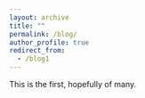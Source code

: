 ```yaml
---
layout: archive
title: ""
permalink: /blog/
author_profile: true
redirect_from:
  - /blog1
---
```


This is the first, hopefully of many.
